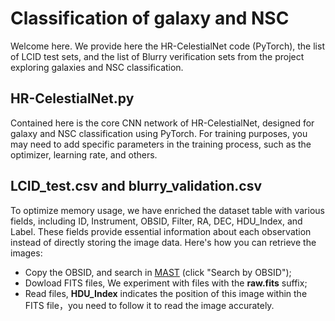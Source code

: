 # Classification of galaxy and NSC
Welcome here. We provide here the HR-CelestialNet code (PyTorch), the list of LCID test sets, and the list of Blurry verification sets from the project exploring galaxies and NSC classification.
## HR-CelestialNet.py
Contained here is the core CNN network of HR-CelestialNet, designed for galaxy and NSC classification using PyTorch. For training purposes, you may need to add specific parameters in the training process, such as the optimizer, learning rate, and others.
## LCID_test.csv and blurry_validation.csv
To optimize memory usage, we have enriched the dataset table with various fields, including ID, Instrument, OBSID, Filter, RA, DEC, HDU_Index, and Label. These fields provide essential information about each observation instead of directly storing the image data. Here's how you can retrieve the images:
- Copy the OBSID, and search in [MAST](https://mast.stsci.edu/portal/Mashup/Clients/Mast/Portal.html) (click "Search by OBSID");
- Dowload FITS files,  We experiment with files with the **raw.fits** suffix;
- Read files,  **HDU_Index** indicates the position of this image within the FITS file，you need to follow it to read the image accurately.
